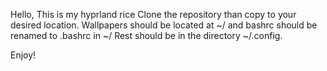 Hello, This is my hyprland rice
Clone the repository than copy to your desired location.
Wallpapers should be located at ~/ and bashrc should be renamed to .bashrc in ~/
Rest should be in the directory ~/.config.

Enjoy!
